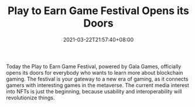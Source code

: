 ﻿---
title: "Play to Earn Game Festival Opens its Doors"
date: 2021-03-22T21:57:40+08:00
lastmod: 2021-03-22T16:45:40+08:00
draft: false
authors: ["Lee"]
description: "Today the Play to Earn Game Festival, powered by Gala Games, officially opens its doors for everybody who wants to learn more about blockchain gaming. The festival is your gateway to a new era of gaming, as it connects gamers with interesting games in the metaverse. The current media interest into NFTs is just the beginning, because usability and interoperability will revolutionize things."
featuredImage: "play-to-earn-game-festival-opens-its-doors.png"
tags: ["Virtual World","Play to Earn"]
categories: ["news"]
news: ["Virtual World"]
weight: 
lightgallery: true
pinned: false
recommend: false
recommend1: false
---

Today the Play to Earn Game Festival, powered by Gala Games, officially opens its doors for everybody who wants to learn more about blockchain gaming. The festival is your gateway to a new era of gaming, as it connects gamers with interesting games in the metaverse. The current media interest into NFTs is just the beginning, because usability and interoperability will revolutionize things.

<!--more-->

